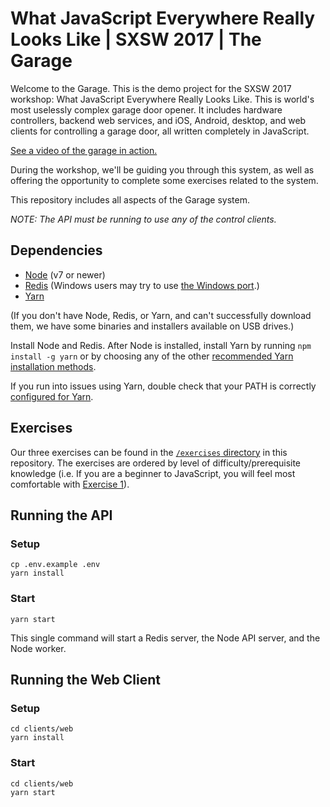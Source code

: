 # What JavaScript Everywhere Really Looks Like | SXSW 2017 | The Garage

Welcome to the Garage. This is the demo project for the SXSW 2017 workshop: What JavaScript Everywhere Really Looks Like. This is world's most uselessly complex garage door opener. It includes hardware controllers, backend web services, and iOS, Android, desktop, and web clients for controlling a garage door, all written completely in JavaScript.

[See a video of the garage in action.](https://monosnap.com/file/ckyBtfoe2AHDFmVcPk6UyYxDCuy42n)

During the workshop, we'll be guiding you through this system, as well as offering the opportunity to complete some exercises related to the system.

This repository includes all aspects of the Garage system.

*NOTE: The API must be running to use any of the control clients.*

## Dependencies

- [Node](https://nodejs.org/en/) (v7 or newer)
- [Redis](https://redis.io/) (Windows users may try to use [the Windows port](https://github.com/MSOpenTech/redis/releases).)
- [Yarn](https://yarnpkg.com/en/)

(If you don't have Node, Redis, or Yarn, and can't successfully download them, we have some binaries and installers available on USB drives.)

Install Node and Redis. After Node is installed, install Yarn by running `npm install -g yarn` or by choosing any of the other [recommended Yarn installation methods](https://yarnpkg.com/lang/en/docs/install/#mac-tab).

If you run into issues using Yarn, double check that your PATH is correctly [configured for Yarn](https://yarnpkg.com/lang/en/docs/install/#alternatives-tab).

## Exercises

Our three exercises can be found in the [`/exercises` directory](https://github.com/ltk/garage/tree/master/exercises) in this repository. The exercises are ordered by level of difficulty/prerequisite knowledge (i.e. If you are a beginner to JavaScript, you will feel most comfortable with [Exercise 1](https://github.com/ltk/garage/tree/master/exercises/1-investigation)).

## Running the API

### Setup

```
cp .env.example .env
yarn install
```

### Start

```
yarn start
```

This single command will start a Redis server, the Node API server, and the Node worker.

## Running the Web Client

### Setup

```
cd clients/web
yarn install
```

### Start

```
cd clients/web
yarn start
```
